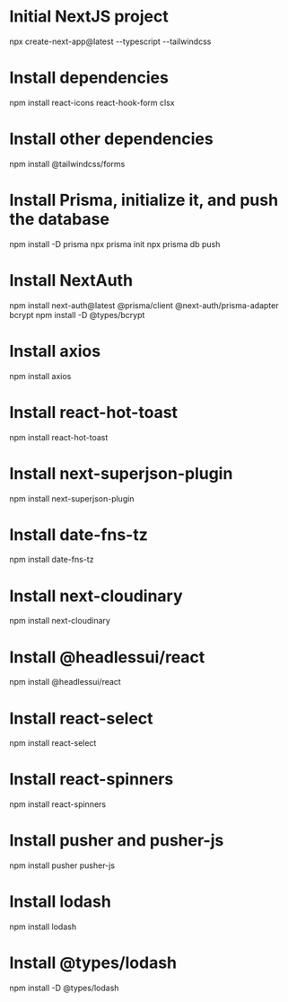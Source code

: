 # Initial NextJS project

npx create-next-app@latest --typescript --tailwindcss

# Install dependencies

npm install react-icons react-hook-form clsx

# Install other dependencies

npm install @tailwindcss/forms

# Install Prisma, initialize it, and push the database

npm install -D prisma
npx prisma init
npx prisma db push

# Install NextAuth

npm install next-auth@latest @prisma/client @next-auth/prisma-adapter bcrypt
npm install -D @types/bcrypt

# Install axios

npm install axios

# Install react-hot-toast

npm install react-hot-toast

# Install next-superjson-plugin

npm install next-superjson-plugin

# Install date-fns-tz

npm install date-fns-tz

# Install next-cloudinary

npm install next-cloudinary

# Install @headlessui/react

npm install @headlessui/react

# Install react-select

npm install react-select

# Install react-spinners

npm install react-spinners

# Install pusher and pusher-js

npm install pusher pusher-js

# Install lodash

npm install lodash

# Install @types/lodash

npm install -D @types/lodash
